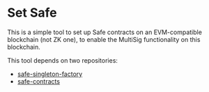# Set Safe
This is a simple tool to set up Safe contracts on an EVM-compatible blockchain (not ZK one), to enable the MultiSig functionality on this blockchain.

This tool depends on two repositories:
* [safe-singleton-factory](https://github.com/safe-global/safe-singleton-factory)
* [safe-contracts](https://github.com/safe-global/safe-contracts)


